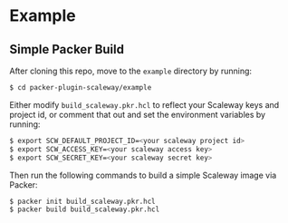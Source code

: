 # Example

## Simple Packer Build

After cloning this repo, move to the `example` directory by running:

```sh
$ cd packer-plugin-scaleway/example
```

Either modify `build_scaleway.pkr.hcl` to reflect your Scaleway keys and project id, or comment that out and set the environment variables by running:

```sh
$ export SCW_DEFAULT_PROJECT_ID=<your scaleway project id>
$ export SCW_ACCESS_KEY=<your scaleway access key>
$ export SCW_SECRET_KEY=<your scaleway secret key>
```

Then run the following commands to build a simple Scaleway image via Packer:

```sh
$ packer init build_scaleway.pkr.hcl
$ packer build build_scaleway.pkr.hcl
```
